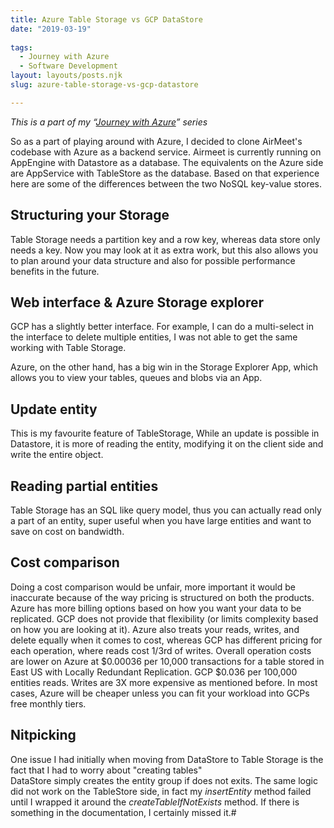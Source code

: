 ```yaml
---
title: Azure Table Storage vs GCP DataStore
date: "2019-03-19"
 
tags: 
  - Journey with Azure 
  - Software Development
layout: layouts/posts.njk
slug: azure-table-storage-vs-gcp-datastore

---
```


_This is a part of my “_[_Journey with Azure_](/tag/journey-with-azure/)_” series_

So as a part of playing around with Azure, I decided to clone AirMeet's codebase with Azure as a backend service. Airmeet is currently running on AppEngine with Datastore as a database. The equivalents on the Azure side are AppService with TableStore as the database. Based on that experience here are some of the differences between the two NoSQL key-value stores.

## Structuring your Storage

Table Storage needs a partition key and a row key, whereas data store only needs a key. Now you may look at it as extra work, but this also allows you to plan around your data structure and also for possible performance benefits in the future.

## Web interface & Azure Storage explorer

GCP has a slightly better interface. For example, I can do a multi-select in the interface to delete multiple entities, I was not able to get the same working with Table Storage.

Azure, on the other hand, has a big win in the Storage Explorer App, which allows you to view your tables, queues and blobs via an App.

## Update entity

This is my favourite feature of TableStorage, While an update is possible in Datastore, it is more of reading the entity, modifying it on the client side and write the entire object.

## Reading partial entities

Table Storage has an SQL like query model, thus you can actually read only a part of an entity, super useful when you have large entities and want to save on cost on bandwidth.

## Cost comparison

Doing a cost comparison would be unfair, more important it would be inaccurate because of the way pricing is structured on both the products. Azure has more billing options based on how you want your data to be replicated. GCP does not provide that flexibility (or limits complexity based on how you are looking at it). Azure also treats your reads, writes, and delete equally when it comes to cost, whereas GCP has different pricing for each operation, where reads cost 1/3rd of writes. Overall operation costs are lower on Azure at $0.00036 per 10,000 transactions for a table stored in East US with Locally Redundant Replication. GCP $0.036 per 100,000 entities reads. Writes are 3X more expensive as mentioned before. In most cases, Azure will be cheaper unless you can fit your workload into GCPs free monthly tiers.

## Nitpicking

One issue I had initially when moving from DataStore to Table Storage is the fact that I had to worry about "creating tables"  
DataStore simply creates the entity group if does not exits. The same logic did not work on the TableStore side, in fact my _insertEntity_ method failed until I wrapped it around the _createTableIfNotExists_ method. If there is something in the documentation, I certainly missed it.#
